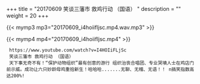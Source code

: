 +++
title = "20170609  笑谈三藩市 救鸡行动 （国语） "
description = ""
weight = 20
+++

{{< mymp3 mp3="20170609_i4hoiifljsc.mp4.wav.mp3" >}}

{{< mymp4 mp4="20170609_i4hoiifljsc.mp4" >}}

     https://www.youtube.com/watch?v=I4HOIiFLjSc 
     笑谈三藩市 救鸡行动 （国语） 
     天下事无奇不有！“保护动物组织”最有创意的游行 组织治丧合唱团、专业哭墳人士在鸡店门前示威。成功让六只妙龄母鸡重拾新生！哈哈哈.......无聊、无稽、无语！！ n搞笑指数高达200%! 
